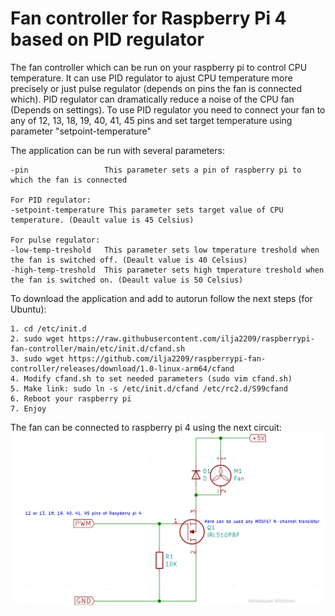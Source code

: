 # Fan controller for Raspberry Pi 4 based on PID regulator
The fan controller which can be run on your raspberry pi to control CPU temperature. 
It can use PID regulator to ajust CPU temperature more precisely or just pulse regulator (depends on pins the fan is connected which). 
PID regulator can dramatically reduce a noise of the CPU fan (Depends on settings).
To use PID regulator you need to connect your fan to any of 12, 13, 18, 19, 40, 41, 45 pins and set target temperature using parameter "setpoint-temperature" 

The application can be run with several parameters:
```
-pin                 This parameter sets a pin of raspberry pi to which the fan is connected

For PID regulator:
-setpoint-temperature This parameter sets target value of CPU temperature. (Deault value is 45 Celsius)

For pulse regulator: 
-low-temp-treshold   This parameter sets low tmperature treshold when the fan is switched off. (Deault value is 40 Celsius)
-high-temp-treshold  This parameter sets high tmperature treshold when the fan is switched on. (Deault value is 50 Celsius)
```

To download the application and add to autorun follow the next steps (for Ubuntu):
```
1. cd /etc/init.d
2. sudo wget https://raw.githubusercontent.com/ilja2209/raspberrypi-fan-controller/main/etc/init.d/cfand.sh
3. sudo wget https://github.com/ilja2209/raspberrypi-fan-controller/releases/download/1.0-linux-arm64/cfand
4. Modify cfand.sh to set needed parameters (sudo vim cfand.sh)
5. Make link: sudo ln -s /etc/init.d/cfand /etc/rc2.d/S99cfand
6. Reboot your raspberry pi
7. Enjoy
```

The fan can be connected to raspberry pi 4 using the next circuit:
![alt text](https://github.com/ilja2209/raspberrypi-fan-controller/raw/main/Fan%20controller%20circuit.png?raw=true)
